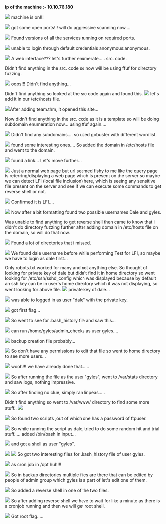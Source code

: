 **ip of the machine :- 10.10.76.180**

![](attachment/f06da5185a29154154522c51f74cbe7e.png)
machine is on!!!

![](attachment/670e92fb3f6e81183c62ac55bab794ed.png)
got some open ports!!! will do aggressive scanning now....

![](attachment/50f4bd4a91c06136c0b3d76f7d1b90a9.png)
Found versions of all the services running on required ports.

![](attachment/18708e747a04979d1917f75adf4e8f19.png)
unable to login through default credentials anonymous:anonymous.

![](attachment/d8a5432e81381c33fa994fe7a64e6a5b.png)
A web interface??? let's further enumerate..... src. code.

Didn't find anything in the src. code so now will be using ffuf for directory fuzzing.

![](attachment/e1e670e77dac3469284efe38021b51f2.png)
oops!!! Didn't find anything...

Didn't find anything so looked at the src code again and found this.
![](attachment/20a28a4d9d51741a598d3b6c6bc64f79.png)
let's add it in our /etc/hosts file.

![](attachment/52f72f085f66dcfb4d4d70c26354a96f.png)After adding team.thm, it opened this site...

Now didn't find anything in the src. code as it is a template so will be doing subdomain enumeration now... using ffuf again....

![](attachment/7ca9a108e9ed60793fa8bb9e401b5124.png)
Didn't find any subdomains.... so used gobuster with different wordlist.

![](attachment/672b805954815b83d80e05554380bde4.png)
found some interesting ones.... So added the domain in /etc/hosts file and went to the domain.

![](attachment/2ff2a3d23b654229156902a9e18ce678.png)
found a link... Let's move further...

![](attachment/966d24cbc7dca6f0cda7dd9018e43cb8.png)
Just a normal web page but url seemed fishy to me like the query page is referring/displaying a web page which is present on the server so maybe we can detect LFI (local file inclusion) here, which is seeing any sensitive file present on the server and see if we can execute some commands to get reverse shell or not.

![](attachment/35703c9c39491fc2100b593e421cd212.png)
Confirmed it is LFI....

![](attachment/35355a21e020523eaa73e78e9163b525.png)
Now after a bit formatting found two possible usernames Dale and gyles.

Was unable to find anything to get reverse  shell then came to know that i didn't do directory fuzzing further after adding domain in /etc/hosts file on the domain, so will do that now.

![](attachment/b146f9e2e3bf8eaa67aa246c1917f0b1.png)
Found a lot of directories that i missed.

![](attachment/88c550e8f5cd56bed28e8be3363d5164.png)
We found dale username before while performing Test for LFI, so maybe we have to login as dale first...

Only robots.txt worked for many and not anything else.
So thought of looking for private key of dale but didn't find it in home directory so went looking for /etc/ssh/sshd_config which was displayed because by default an ssh key can be in user's home directory which it was not displaying, so went looking for above file.
![](attachment/d4332b095ded496cc160aa9c95053bbd.png)
private key of dale...

![](attachment/7b46642d50fe53403c4b43eb6dc17a59.png)
was able to logged in as user "dale" with the private key.

![](attachment/9ee72bafcb6e2de4e435f95270313eeb.png)
got first flag...

![](attachment/6c3a2d05c649b3e32f7c099bb78ccd3c.png)
So went to see for .bash_history file and saw this...

![](attachment/fcbece06b3f73e9db723a9e5a0d86247.png)
can run /home/gyles/admin_checks as user gyles....

![](attachment/318fbe2c550ddb4b0a9d77cefcffcdbd.png)
backup creation file probably...

![](attachment/7824cc34d53b36ebe7391a275cc5e776.png)
So don't have any permissions to edit that file so went to home directory to see more users...

![](attachment/81e190535c25624283672c271a457801.png)
wooh!!! we have already done that......

![](attachment/198a09becbe4505c478e8fc1abd5ed6d.png)
So after running the file as the user "gyles", went to /var/stats directory and saw logs, nothing impressive.

![](attachment/ca1212f644730d1b1f9f353a07af063d.png)
So after finding no clue, simply ran linpeas.....

Didn't find anything so went to /var/www/ directory to find some more stuff..
![](attachment/90b6fbcc0f4fb61945fb32435c5eb2c8.png)

![](attachment/cd452282e2403d3f2c760bd4f29f156b.png)
So found two scripts ,out of which one has a password of ftpuser.

![](attachment/b1cf287b04e233be2a3f8008ac9c6ad7.png)
So while running the script as dale, tried to do some random hit and trial stuff..... added /bin/bash in input...

![](attachment/8e9325c9415d0842d41c32002d64564d.png)
and got a shell as user "gyles".

![](attachment/0e5bca9eaea87c3d81ff98ceb44afb6f.png)
![](attachment/7b6d807fee7fc6b39e55dc914e1f21d7.png)
So got two interesting files for .bash_history file of user gyles.

![](attachment/e4015331da25d8a43dc39046c474e8c7.png)
as cron job in /opt huh!!!

![](attachment/688082e22c78549589f2a83fe70c514e.png)
So in backup directories multiple files are there that can be edited by people of admin group which gyles is a part of let's edit one of them.

![](attachment/515cf83813097d40e7a50dfa83261d13.png)
So added a reverse shell in one of the two files.

![](attachment/9cda720897cbb587065ee8b750cf8bd2.png)
So after adding reverse shell we have to wait for like a minute as there is a cronjob running and then we will get root shell.

![](attachment/2542163ef88e0f89e0f7fa17490caafc.png)
Got root flag.....